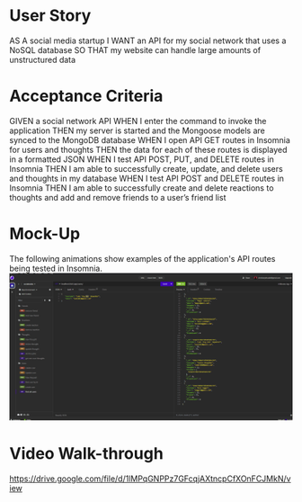 # User Story
AS A social media startup
I WANT an API for my social network that uses a NoSQL database
SO THAT my website can handle large amounts of unstructured data

# Acceptance Criteria
GIVEN a social network API
WHEN I enter the command to invoke the application
THEN my server is started and the Mongoose models are synced to the MongoDB database
WHEN I open API GET routes in Insomnia for users and thoughts
THEN the data for each of these routes is displayed in a formatted JSON
WHEN I test API POST, PUT, and DELETE routes in Insomnia
THEN I am able to successfully create, update, and delete users and thoughts in my database
WHEN I test API POST and DELETE routes in Insomnia
THEN I am able to successfully create and delete reactions to thoughts and add and remove friends to a user’s friend list

# Mock-Up
The following animations show examples of the application's API routes being tested in Insomnia.
![Alt text](views/images/SM_API.gif)

# Video Walk-through
https://drive.google.com/file/d/1lMPqGNPPz7GFcqjAXtncpCfXOnFCJMkN/view